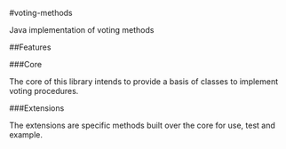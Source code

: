 #voting-methods

Java implementation of voting methods

##Features

###Core

The core of this library intends to provide a basis of classes to implement voting procedures.

###Extensions

The extensions are specific methods built over the core for use, test and example.
